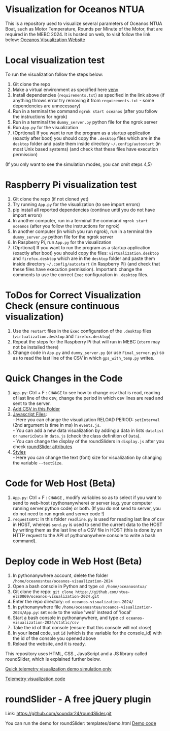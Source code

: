 # Visualization for Oceanos NTUA 

This is a repository used to visualize several parameters of Oceanos NTUA Boat, 
such as Motor Temperature, Rounds per Minute of the Motor, that are required in
the MEBC 2024. It is hosted on web, to visit follow the link below:
[Oceanos Visualization Website](http://oceanosntua.pythonanywhere.com/)

# Local visualization test
To run the visualization follow the steps below:

1. Git clone the repo 
2. Make a virtual environment as specified here [venv](https://packaging.python.org/en/latest/guides/installing-using-pip-and-virtual-environments/)
3. Install dependencies (`requirements.txt`) as specified in the link above (if anything throws error try removing it from `requirements.txt` - some dependencies are unnecessary)
4. Run in a terminal the command `ngrok start oceanos` (after you follow the instructions for ngrok)
5. Run in a terminal the `dummy_server.py` python file for the ngrok server
6. Run `App.py` for the visualization 
7. (Oprtional) If you want to run the program as a startup application (exactly after boot) you should copy the `.desktop` files which are in the `desktop` folder and paste them inside directory `~/.config/autostart` (in most Unix based systems) (and check that these files have execution permission)

(If you only want to see the simulation modes, you can omit steps 4,5)

# Raspberry Pi visualization test
1. Git clone the repo (if not cloned yet)
2. Try running `App.py` for the visualization (to see import errors) 
3. pip install all reported dependencies (continue until you do not have import errors)
4. In another computer, run in a terminal the command `ngrok start oceanos` (after you follow the instructions for ngrok)
5. In another computer (in which you run ngrok), run in a terminal the `dummy_server.py` python file for the ngrok server
6. In Raspberry Pi, run `App.py` for the visualization 
7. (Oprtional) If you want to run the program as a startup application (exactly after boot) you should copy the files: `virtualization.desktop` and `firefox.desktop` which are in the `desktop` folder and paste them inside directory `~/.config/autostart` (in Raspberry Pi) (and check that these files have execution permission). Important: change the comments to use the correct `Exec` configuration in `.desktop` files.

# ToDos for Correct Visualization Check (ensure continuous visualization)

1. Use the `restart` files in the `Exec` configuration of the `.desktop` files (`virtualization.desktop` and `firefox.desktop`)
2. Repeat the steps for the Raspberry Pi that will run in MEBC (`xterm` may not be installed there)
3. Change code in `App.py` and `dummy_server.py` (or use `Final_server.py`) so as to read the last line of the CSV in which `gps_with_temp.py` writes.

# Quick Changes in the Code 

1. `App.py`: Ctrl + F : `CHANGE` to see how to change csv that is read, reading of last line of the csv, change the period in which csv lines are read and sent to the server.
2. [Add CSV in this Folder](https://github.com/ntua-el20069/oceanos-visualization-2024/tree/main/static/csv)   
3. [Javascript Files](https://github.com/ntua-el20069/oceanos-visualization-2024/tree/main/static/functions): <br>
        - Here you can change the visualization RELOAD PERIOD: `setInterval` (2nd argument is time in ms) in `events.js`. <br>
        - You can add a new data visualization by adding a data in lists `datalist` or `numericData` in `data.js` (check the class definition of `Data`). <br>
        - You can change the display of the roundSliders in `display.js` after you check [roundSlider attributes](https://github.com/ntua-el20069/oceanos-visualization-2024/blob/main/static/dist/roundslider.js) <br>
4. [Styles](https://github.com/ntua-el20069/oceanos-visualization-2024/blob/main/static/styles/styles.css) <br>
        - Here you can change the text (font) size for visualization by changing the variable `--textSize`.


# Code for Web Host (Beta) 

1. `App.py`: Ctrl + F : `CHANGE` , modify variables so as to select if you want to send to web-host (pythonanywhere) or server (e.g. your computer running server python code) or both. (If you do not send to server, you do not need to run ngrok and server code !)
2. `requestsAPI`: in this folder `readline.py` is used for reading last line of csv in HOST, whereas `send.py` is used to send the current data to the HOST by writing them as the last line of a CSV file in HOST (this is done by an HTTP request to the  API of pythonanywhere console to write a bash command).

# Deploy code in Web Host (Beta)

1. In pythonanywhere account, delete the folder `/home/oceanosntua/oceanos-visualization-2024`
2. Open a bash console in Python and type `cd /home/oceanosntua/`
3. Git clone the repo: `git clone https://github.com/ntua-el20069/oceanos-visualization-2024.git`
4. Enter the repo directory: `cd oceanos-visualization-2024/`
5. In pythonanywhere file `/home/oceanosntua/oceanos-visualization-2024/App.py`: set `mode` to the value 'web' instead of 'local'
6. Start a bash console in pythonanywhere, and type `cd oceanos-visualization-2024/static/csv`
7. Take the id of that console (ensure that this console will not close)
8. In your <strong>local</strong> code, set `id` (which is the variable for the console_id) with the id of the console you opened above
9. Reload the website, and it is ready.




This repository uses HTML, CSS , JavaScript and a JS library called roundSlider,
which is explained further below.

[Quick telemetry visualization demo simulation only](https://oceanos-visualization-demo.netlify.app/)

[Telemetry visualization code](https://github.com/ntua-el20069/oceanos-visualization-2024/blob/main/templates/telemetry.html)

# roundSlider - A free jQuery plugin

Link: https://github.com/soundar24/roundSlider.git

You can run the demo for roundSlider: templates/demo.html
[Demo code](https://github.com/ntua-el20069/oceanos-visualization-2024/blob/main/templates/demo.html)
